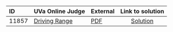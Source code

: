 | ID | UVa Online Judge | External | Link to solution |
|:---|:---|:---|:---:|
| 11857 | [Driving Range](https://onlinejudge.org/index.php?option=com_onlinejudge&Itemid=8&category=673&page=show_problem&problem=2957) | [PDF](https://onlinejudge.org/external/118/11857.pdf) | [Solution](https%3A//github.com/versenyi98/programming-contests/tree/master/UVa%20Online%20Judge/11857%2520-%2520Driving%2520Range)|
